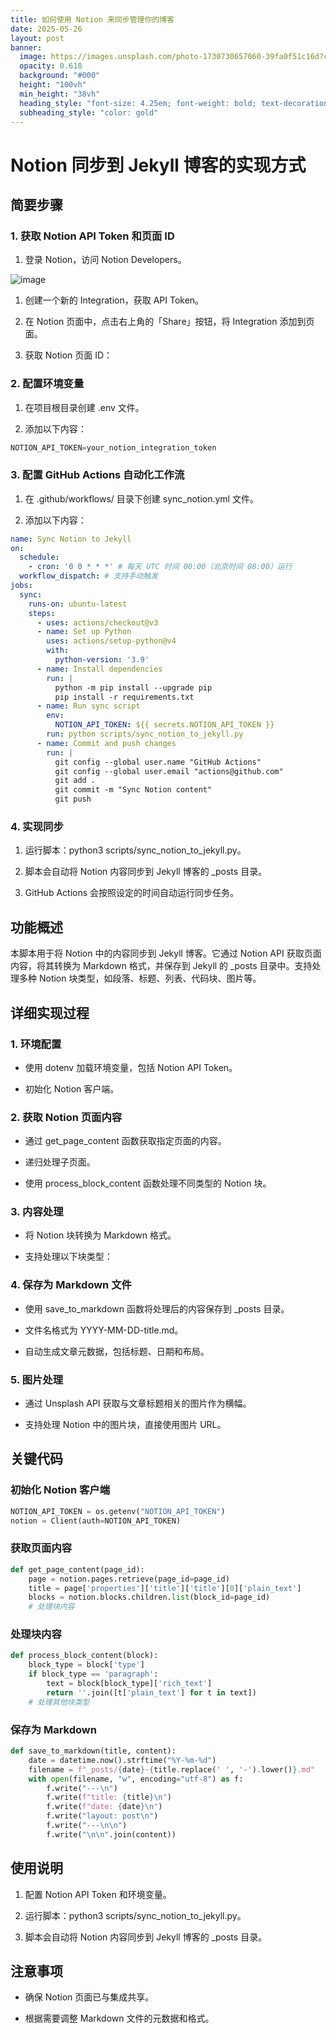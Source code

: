 ```yaml
---
title: 如何使用 Notion 来同步管理你的博客
date: 2025-05-26
layout: post
banner:
  image: https://images.unsplash.com/photo-1730730657060-39fa0f51c16d?crop=entropy&cs=tinysrgb&fit=max&fm=jpg&ixid=M3w2OTIwMzJ8MHwxfHJhbmRvbXx8fHx8fHx8fDE3NDgyNDg4NzF8&ixlib=rb-4.1.0&q=80&w=1080
  opacity: 0.618
  background: "#000"
  height: "100vh"
  min_height: "38vh"
  heading_style: "font-size: 4.25em; font-weight: bold; text-decoration: underline"
  subheading_style: "color: gold"
---
```


# Notion 同步到 Jekyll 博客的实现方式

## 简要步骤

### 1. 获取 Notion API Token 和页面 ID

1. 登录 Notion，访问 Notion Developers。

![image](https://prod-files-secure.s3.us-west-2.amazonaws.com/a7a0cc5a-89b9-4cda-8686-1fba0ca52f40/d19c1afe-dea5-4312-9333-786b0ba83054/image.png?X-Amz-Algorithm=AWS4-HMAC-SHA256&X-Amz-Content-Sha256=UNSIGNED-PAYLOAD&X-Amz-Credential=ASIAZI2LB466UURXC6XU%2F20250526%2Fus-west-2%2Fs3%2Faws4_request&X-Amz-Date=20250526T084111Z&X-Amz-Expires=3600&X-Amz-Security-Token=IQoJb3JpZ2luX2VjEHYaCXVzLXdlc3QtMiJHMEUCID4axjEwhO%2B%2Ff88Dv5swc3BGKAxqIx67WpVpLlwJVT8kAiEA5UE2yzU7Ofayni5KtyFIkKjypRde5ZDaJLK3KLeGNiwq%2FwMIPxAAGgw2Mzc0MjMxODM4MDUiDLaEa1QuEbAbU4386yrcA6ucwkTjKZqHnwyXhC32oN1sd2Fv12BnX4nz6M6YcpSxCKqZ9CNqvoWU4A8EOOchCGsM3L55k0RhTvVxi7y3IvzvGrAlo3zvX4R19bKAnEyA8cfXJBpv1f7vqlygDgF5SzlHuOELO9UdYHgOgKln4B5yvuBUUcDSxsHpAqto91rP3a1NYOAzifGED0NqtL0Choi4RKu%2BPe3znsIDPiRULERYB%2FlqJRaRkm7UdDjcf00Kd%2BBXcgt4Od8vXQFrI7LmlfxxYc%2F3BiYO39LiuQnwM7QrmtcC4EaLAX4WY2RqhWg%2BDl4ja3orN0JDocERT0fKUXGg%2Fg953ZlBPK%2FQmP%2B8zk5U%2FpTARADjQcp%2BHK1Ck%2BZXp66VOsPTSKL76xvqrqbmiUBIvuanOCskIkVwUlTpzFGm%2FHVHZAmj34UEccMfP2wVbzHn3exMij73XK1DIL84Csx%2FHS1jmceHQzmxH%2B%2Fw%2FlCrGvQoHKwONl%2Fr81NNgMg8YF7auei1MH6PX6fBRitNAfkVoKjd%2FBUPdfbOEtvwwQeI1gU4X5rkOjirXzVI%2FL3q3IJkUe%2F1tWr2BYllI08iB%2FstYNrA1ZYOL9TT8NXX3jUSJoEgaf9yXB9xnr5S1r48A8fSajYnkwfZqXxAMISP0MEGOqUBeYlOdF9dVWPSz8w8HRci2KTHn3cWUQfSoN4Rb6%2FscW8yRMMatG8AkW4hDzLfQCsagjCOIbK0YK0xMUAYmKuiRakn%2F88kf8ljOz1HJHLYHW7%2FuvOJ40wHMR8vquxXIo0VTVEfA8TxXHQeY7hNgvgsP%2B9iGXwmkKszA6BbiR6BDHVSu%2FN7kh5q8EXjJhPrGv3zUfBGqHTJLav9erNOjaBfeTiZaDG8&X-Amz-Signature=9ea1b5304724735c4a6937746f83bcf692ce8636565a69d10d570a9e1a9ebc13&X-Amz-SignedHeaders=host&x-id=GetObject)

1. 创建一个新的 Integration，获取 API Token。

1. 在 Notion 页面中，点击右上角的「Share」按钮，将 Integration 添加到页面。

1. 获取 Notion 页面 ID：


### 2. 配置环境变量

1. 在项目根目录创建 .env 文件。

1. 添加以下内容：

```javascript
NOTION_API_TOKEN=your_notion_integration_token
```

### 3. 配置 GitHub Actions 自动化工作流

1. 在 .github/workflows/ 目录下创建 sync_notion.yml 文件。

1. 添加以下内容：

```yaml
name: Sync Notion to Jekyll
on:
  schedule:
    - cron: '0 0 * * *' # 每天 UTC 时间 00:00（北京时间 08:00）运行
  workflow_dispatch: # 支持手动触发
jobs:
  sync:
    runs-on: ubuntu-latest
    steps:
      - uses: actions/checkout@v3
      - name: Set up Python
        uses: actions/setup-python@v4
        with:
          python-version: '3.9'
      - name: Install dependencies
        run: |
          python -m pip install --upgrade pip
          pip install -r requirements.txt
      - name: Run sync script
        env:
          NOTION_API_TOKEN: ${{ secrets.NOTION_API_TOKEN }}
        run: python scripts/sync_notion_to_jekyll.py
      - name: Commit and push changes
        run: |
          git config --global user.name "GitHub Actions"
          git config --global user.email "actions@github.com"
          git add .
          git commit -m "Sync Notion content"
          git push
```

### 4. 实现同步

1. 运行脚本：python3 scripts/sync_notion_to_jekyll.py。

1. 脚本会自动将 Notion 内容同步到 Jekyll 博客的 _posts 目录。

1. GitHub Actions 会按照设定的时间自动运行同步任务。

## 功能概述

本脚本用于将 Notion 中的内容同步到 Jekyll 博客。它通过 Notion API 获取页面内容，将其转换为 Markdown 格式，并保存到 Jekyll 的 _posts 目录中。支持处理多种 Notion 块类型，如段落、标题、列表、代码块、图片等。

## 详细实现过程

### 1. 环境配置

- 使用 dotenv 加载环境变量，包括 Notion API Token。

- 初始化 Notion 客户端。

### 2. 获取 Notion 页面内容

- 通过 get_page_content 函数获取指定页面的内容。

- 递归处理子页面。

- 使用 process_block_content 函数处理不同类型的 Notion 块。

### 3. 内容处理

- 将 Notion 块转换为 Markdown 格式。

- 支持处理以下块类型：


### 4. 保存为 Markdown 文件

- 使用 save_to_markdown 函数将处理后的内容保存到 _posts 目录。

- 文件名格式为 YYYY-MM-DD-title.md。

- 自动生成文章元数据，包括标题、日期和布局。

### 5. 图片处理

- 通过 Unsplash API 获取与文章标题相关的图片作为横幅。

- 支持处理 Notion 中的图片块，直接使用图片 URL。

## 关键代码

### 初始化 Notion 客户端

```python
NOTION_API_TOKEN = os.getenv("NOTION_API_TOKEN")
notion = Client(auth=NOTION_API_TOKEN)
```

### 获取页面内容

```python
def get_page_content(page_id):
    page = notion.pages.retrieve(page_id=page_id)
    title = page['properties']['title']['title'][0]['plain_text']
    blocks = notion.blocks.children.list(block_id=page_id)
    # 处理块内容
```

### 处理块内容

```python
def process_block_content(block):
    block_type = block['type']
    if block_type == 'paragraph':
        text = block[block_type]['rich_text']
        return ''.join([t['plain_text'] for t in text])
    # 处理其他块类型
```

### 保存为 Markdown

```python
def save_to_markdown(title, content):
    date = datetime.now().strftime("%Y-%m-%d")
    filename = f"_posts/{date}-{title.replace(' ', '-').lower()}.md"
    with open(filename, "w", encoding="utf-8") as f:
        f.write("---\n")
        f.write(f"title: {title}\n")
        f.write(f"date: {date}\n")
        f.write("layout: post\n")
        f.write("---\n\n")
        f.write("\n\n".join(content))
```

## 使用说明

1. 配置 Notion API Token 和环境变量。

1. 运行脚本：python3 scripts/sync_notion_to_jekyll.py。

1. 脚本会自动将 Notion 内容同步到 Jekyll 博客的 _posts 目录。

## 注意事项

- 确保 Notion 页面已与集成共享。

- 根据需要调整 Markdown 文件的元数据和格式。